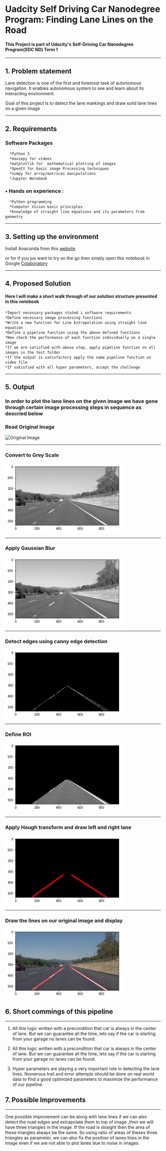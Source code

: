# **Uadcity Self Driving Car Nanodegree Program: Finding Lane Lines on the Road** 

#### This Project is part of Udacity's Self-Driving Car Nanodegree Program(SDC ND) Term 1
---

## **1. Problem statement**

Lane detection is one of the first and foremost task of autonomous navigation. It enables autonomous system to see and learn about its interacting environment.

Goal of this project is to detect the lane markings and draw solid lane lines on a given image

---

## **2. Requirements**

### **Software Packages**
      *Python 3
      *moviepy for videos
      *matplotlib for  mathematical plotting of images
      *OpenCV for basic image Processing techniques
      *numpy for array/matrices manipulations
      *Jupyter Notebook 

### **•	Hands on experience :**
      *Python programming
      *Computer Vision basic principles
      *Knowledge of straight line equations and its parameters from geometry
      
---

## **3. Setting up the environment**
     
Install Anaconda from this [website](https://jupyter.readthedocs.io/en/latest/install.html)
     
or for if you jus want to try on the go then simply open this notebook in Google [Colaboratory](https://colab.research.google.com/notebooks/welcome.ipynb)
     
---

## **4. Proposed Solution**

#### Here I will make a short walk through of our solution structure presented in this notebook

    *Import necessary packages stated i software requirements
    *Define necessary image processing functions
    *Write a new function for Line Extrapolation using straight line equation
    *Define a pipeline function using the above defined functions
    *Now check the performance of each function individually on a single image
    *If we are satisfied with above step, apply pipeline function on all images in the test folder
    *If the output is satisfactory apply the same pipeline function on video file
    *If satisfied with all hyper parameters, accept the challenge

 ---
 
 ## **5. Output**

### In order to plot the lane lines on the given image we have gone through certain image processing steps in sequence  as descried below


### Read Original Image

![Original Image](test_images/solidWhiteCurve.jpg)

---

### Convert to Grey Scale

![Grey Sc=](test_images_output/grey.png)

---

### Apply Gaussian Blur


![Gaussianblrur](test_images_output/Gblur.png)

---

### Detect edges using canny edge detection


![Edge detection](test_images_output/Uncanny.png)

---

### Define ROI


![ROI](test_images_output/ROI.png)

---

### Apply Hough transform and draw left and right lane

![Left and right lane](test_images_output/Hough.png)

---

### Draw the lines on our original image and display

![Augumented Image](test_images_output/Augumented.png)


 
## **6. Short commings of this pipeline**
---

1. All this logic written with a precondition that car is always in the center of lane. But we can guarantee all the time, lets say if the car is starting from your garage no lanes can be found.

2. All this logic written with a precondition that car is always in the center of lane. But we can guarantee all the time, lets say if the car is starting from your garage no lanes can be found.

3. Hyper parameters are playing a very important role in detecting the lane lines. Numerous trail and error attempts should be done on real world data to find a good optimized parameters to maximize the performance of our pipeline.



## **7. Possible Improvements**
---

One possible improvement can be along with lane lines if we can also detect the road edges and extrapolate them to top of image ,then  we will have three triangles in the image. If the road is straight then the area of these triangles always be the same. So using ratio of areas of theses three triangles as parameter, we can also fix the position of lanes lines in the image even if we are not able to plot lanes due to noise in images.






